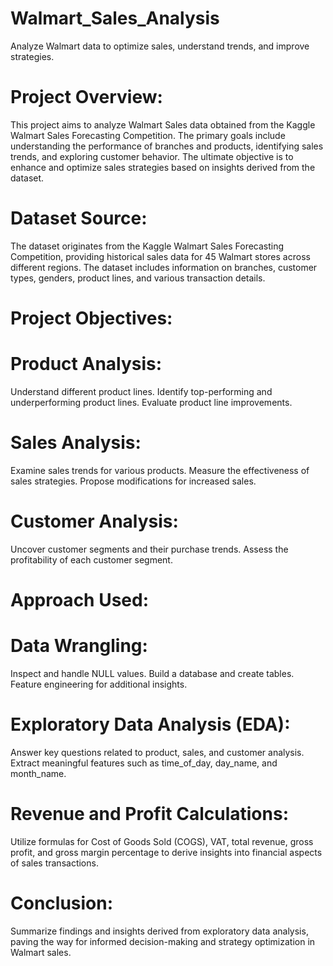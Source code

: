 # Walmart_Sales_Analysis
Analyze Walmart data to optimize sales, understand trends, and improve strategies.

# Project Overview:
This project aims to analyze Walmart Sales data obtained from the Kaggle Walmart Sales Forecasting Competition. The primary goals include understanding the performance of branches and products, identifying sales trends, and exploring customer behavior. The ultimate objective is to enhance and optimize sales strategies based on insights derived from the dataset.

# Dataset Source:
The dataset originates from the Kaggle Walmart Sales Forecasting Competition, providing historical sales data for 45 Walmart stores across different regions. The dataset includes information on branches, customer types, genders, product lines, and various transaction details.

# Project Objectives:

# Product Analysis:
Understand different product lines.
Identify top-performing and underperforming product lines.
Evaluate product line improvements.

# Sales Analysis:
Examine sales trends for various products.
Measure the effectiveness of sales strategies.
Propose modifications for increased sales.

# Customer Analysis:
Uncover customer segments and their purchase trends.
Assess the profitability of each customer segment.

# Approach Used:

# Data Wrangling:
Inspect and handle NULL values.
Build a database and create tables.
Feature engineering for additional insights.

# Exploratory Data Analysis (EDA):
Answer key questions related to product, sales, and customer analysis.
Extract meaningful features such as time_of_day, day_name, and month_name.

# Revenue and Profit Calculations:
Utilize formulas for Cost of Goods Sold (COGS), VAT, total revenue, gross profit, and gross margin percentage to derive insights into financial aspects of sales transactions.

# Conclusion:
Summarize findings and insights derived from exploratory data analysis, paving the way for informed decision-making and strategy optimization in Walmart sales.
